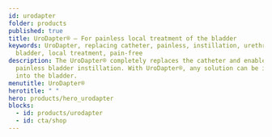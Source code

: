 ```yaml
---
id: urodapter
folder: products
published: true
title: UroDapter® – For painless local treatment of the bladder
keywords: UroDapter, replacing catheter, painless, instillation, urethra,
  bladder, local treatment, pain-free
description: The UroDapter® completely replaces the catheter and enables
  painless bladder instillation. With UroDapter®, any solution can be instilled
  into the bladder.
menutitle: UroDapter®
herotitle: " "
hero: products/hero_urodapter
blocks:
  - id: products/urodapter
  - id: cta/shop
---
```

